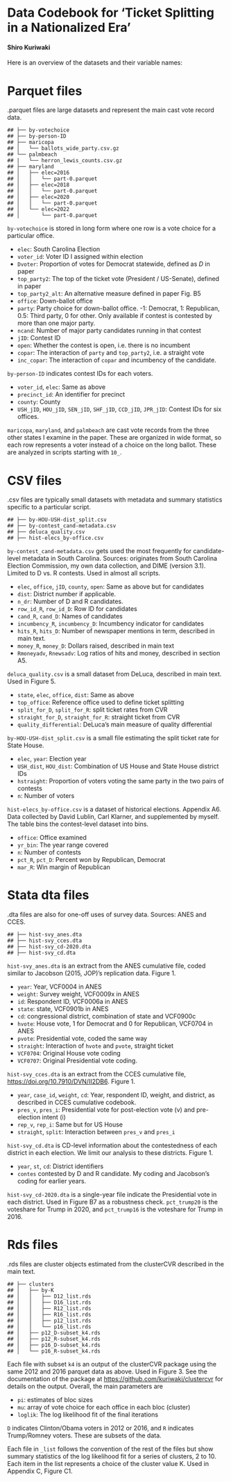Data Codebook for ‘Ticket Splitting in a Nationalized Era’
================

#### Shiro Kuriwaki

Here is an overview of the datasets and their variable names:

# Parquet files

.parquet files are large datasets and represent the main cast vote
record data.

    ## ├── by-votechoice
    ## ├── by-person-ID
    ## ├── maricopa
    ## │   └── ballots_wide_party.csv.gz
    ## └── palmbeach
    ## |   └── herron_lewis_counts.csv.gz
    ## ├── maryland
    ## │   ├── elec=2016
    ## │   │   └── part-0.parquet
    ## │   ├── elec=2018
    ## │   │   └── part-0.parquet
    ## │   ├── elec=2020
    ## │   │   └── part-0.parquet
    ## │   └── elec=2022
    ## │       └── part-0.parquet

`by-votechoice` is stored in long form where one row is a vote choice
for a particular office.

- `elec`: South Carolina Election
- `voter_id`: Voter ID I assigned within election
- `Dvoter`: Proportion of votes for Democrat statewide, defined as $D$
  in paper
- `top_party2`: The top of the ticket vote (President / US-Senate),
  defined in paper
- `top_party2_alt`: An alternative measure defined in paper Fig. B5
- `office`: Down-ballot office
- `party`: Party choice for down-ballot office. -1: Democrat, 1:
  Republican, 0.5: Third party, 0 for other. Only available if contest
  is contested by more than one major party.
- `ncand`: Number of major party candidates running in that contest
- `jID`: Contest ID
- `open`: Whether the contest is open, i.e. there is no incumbent
- `copar`: The interaction of `party` and `top_party2`, i.e. a straight
  vote
- `inc_copar`: The interaction of `copar` and incumbency of the
  candidate.

`by-person-ID` indicates contest IDs for each voters.

- `voter_id`, `elec`: Same as above
- `precinct_id`: An identifier for precinct
- `county`: County
- `USH_jID`, `HOU_jID`, `SEN_jID`, `SHF_jID`, `CCD_jID`, `JPR_jID`:
  Contest IDs for six offices.

`maricopa`, `maryland`, and `palmbeach` are cast vote records from the
three other states I examine in the paper. These are organized in wide
format, so each row represents a voter instead of a choice on the long
ballot. These are analyzed in scripts starting with `10_`.

# CSV files

.csv files are typically small datasets with metadata and summary
statistics specific to a particular script.

    ## ├── by-HOU-USH-dist_split.csv
    ## ├── by-contest_cand-metadata.csv
    ## ├── deluca_quality.csv
    ## ├── hist-elecs_by-office.csv

`by-contest_cand-metadata.csv` gets used the most frequently for
candidate-level metadata in South Carolina. Sources: originates from
South Carolina Election Commission, my own data collection, and DIME
(version 3.1). Limited to D vs. R contests. Used in almost all scripts.

- `elec`, `office`, `jID`, `county`, `open`: Same as above but for
  candidates
- `dist`: District number if applicable.
- `n_dr`: Number of D and R candidates.
- `row_id_R`, `row_id_D`: Row ID for candidates
- `cand_R`, `cand_D`: Names of candidates
- `incumbency_R`, `incumbency_D`: Incumbency indicator for candidates
- `hits_R`, `hits_D`: Number of newspaper mentions in term, described in
  main text.
- `money_R`, `money_D`: Dollars raised, described in main text
- `Rmoneyadv`, `Rnewsadv`: Log ratios of hits and money, described in
  section A5.

`deluca_quality.csv` is a small dataset from DeLuca, described in main
text. Used in Figure 5.

- `state`, `elec`, `office`, `dist`: Same as above
- `top_office`: Reference office used to define ticket splitting
- `split_for_D`, `split_for_R`: split ticket rates from CVR
- `straight_for_D`, `straight_for_R`: straight ticket from CVR
- `quality_differential`: DeLuca’s main measure of quality differential

`by-HOU-USH-dist_split.csv` is a small file estimating the split ticket
rate for State House.

- `elec`, `year`: Election year
- `USH_dist`, `HOU_dist`: Combination of US House and State House
  district IDs
- `hstraight`: Proportion of voters voting the same party in the two
  pairs of contests
- `n`: Number of voters

`hist-elecs_by-office.csv` is a dataset of historical elections.
Appendix A6. Data collected by David Lublin, Carl Klarner, and
supplemented by myself. The table bins the contest-level dataset into
bins.

- `office`: Office examined
- `yr_bin`: The year range covered
- `n`: Number of contests
- `pct_R`, `pct_D`: Percent won by Republican, Democrat
- `mar_R`: Win margin of Republican

# Stata dta files

.dta files are also for one-off uses of survey data. Sources: ANES and
CCES.

    ## ├── hist-svy_anes.dta
    ## ├── hist-svy_cces.dta
    ## ├── hist-svy_cd-2020.dta
    ## ├── hist-svy_cd.dta

`hist-svy_anes.dta` is an extract from the ANES cumulative file, coded
similar to Jacobson (2015, JOP)’s replication data. Figure 1.

- `year`: Year, VCF0004 in ANES
- `weight`: Survey weight, VCF0009x in ANES
- `id`: Respondent ID, VCF0006a in ANES
- `state`: state, VCF0901b in ANES
- `cd`: congressional district, combination of state and VCF0900c
- `hvote`: House vote, 1 for Democrat and 0 for Republican, VCF0704 in
  ANES
- `pvote`: Presidential vote, coded the same way  
- `straight`: Interaction of `hvote` and `pvote`, straight ticket
- `VCF0704`: Original House vote coding
- `VCF0707`: Original Presidential vote coding.

`hist-svy_cces.dta` is an extract from the CCES cumulative file,
<https://doi.org/10.7910/DVN/II2DB6>. Figure 1.

- `year`, `case_id`, `weight`, `cd`: Year, respondent ID, weight, and
  district, as described in CCES cumulative codebook.
- `pres_v`, `pres_i`: Presidential vote for post-election vote (v) and
  pre-election intent (i)
- `rep_v`, `rep_i`: Same but for US House
- `straight`, `split`: Interaction between `pres_v` and `pres_i`

`hist-svy_cd.dta` is CD-level information about the contestedness of
each district in each election. We limit our analysis to these
districts. Figure 1.

- `year`, `st`, `cd`: District identifiers
- `contes` contested by D and R candidate. My coding and Jacobson’s
  coding for earlier years.

`hist-svy_cd-2020.dta` is a single-year file indicate the Presidential
vote in each district. Used in Figure B7 as a robustness check.
`pct_trump20` is the voteshare for Trump in 2020, and `pct_trump16` is
the voteshare for Trump in 2016.

# Rds files

.rds files are cluster objects estimated from the clusterCVR described
in the main text.

    ## ├── clusters
    ## │   ├── by-K
    ## │   │   ├── D12_list.rds
    ## │   │   ├── D16_list.rds
    ## │   │   ├── R12_list.rds
    ## │   │   ├── R16_list.rds
    ## │   │   ├── p12_list.rds
    ## │   │   └── p16_list.rds
    ## │   ├── p12_D-subset_k4.rds
    ## │   ├── p12_R-subset_k4.rds
    ## │   ├── p16_D-subset_k4.rds
    ## │   └── p16_R-subset_k4.rds

Each file with subset `k4` is an output of the clusterCVR package using
the same 2012 and 2016 parquet data as above. Used in Figure 3. See the
documentation of the package at <https://github.com/kuriwaki/clustercvr>
for details on the output. Overall, the main parameters are

- `pi`: estimates of bloc sizes
- `mu`: array of vote choice for each office in each bloc (cluster)
- `loglik`: The log likelihood fit of the final iterations

`D` indicates Clinton/Obama voters in 2012 or 2016, and `R` indicates
Trump/Romney voters. These are subsets of the data.

Each file in `_list` follows the convention of the rest of the files but
show summary statistics of the log likelihood fit for a series of
clusters, 2 to 10. Each item in the list represents a choice of the
cluster value K. Used in Appendix C, Figure C1.
